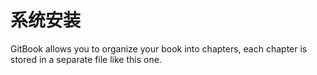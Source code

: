
# 系统安装


GitBook allows you to organize your book into chapters, each chapter is stored in a separate file like this one.
